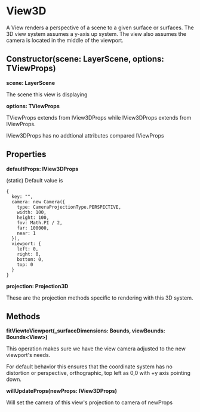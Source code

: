 # View3D

A View renders a perspective of a scene to a given surface or surfaces. The 3D view system assumes a y-axis up system. The view also assumes the camera is located in the middle of the viewport.
 
## Constructor(scene: LayerScene, options: TViewProps)

**scene: LayerScene**

The scene this view is displaying

**options: TViewProps**

TViewProps extends from IView3DProps while IView3DProps extends from IViewProps.

IView3DProps has no addtional attributes compared IViewProps

## Properties

**defaultProps: IView3DProps**

(static) Default value is

```
{
  key: "",
  camera: new Camera({
    type: CameraProjectionType.PERSPECTIVE,
    width: 100,
    height: 100,
    fov: Math.PI / 2,
    far: 100000,
    near: 1
  }),
  viewport: {
    left: 0,
    right: 0,
    bottom: 0,
    top: 0
  }
}
```

**projection: Projection3D**

These are the projection methods specific to rendering with this 3D system.


## Methods

**fitViewtoViewport(_surfaceDimensions: Bounds<never>, viewBounds: Bounds<View<IViewProps>>)**

This operation makes sure we have the view camera adjusted to the new viewport's needs.

For default behavior this ensures that the coordinate system has no distortion or perspective, orthographic, top left as 0,0 with +y axis pointing down.

**willUpdateProps(newProps: IView3DProps)**

Will set the camera of this view's projection to camera of newProps
  